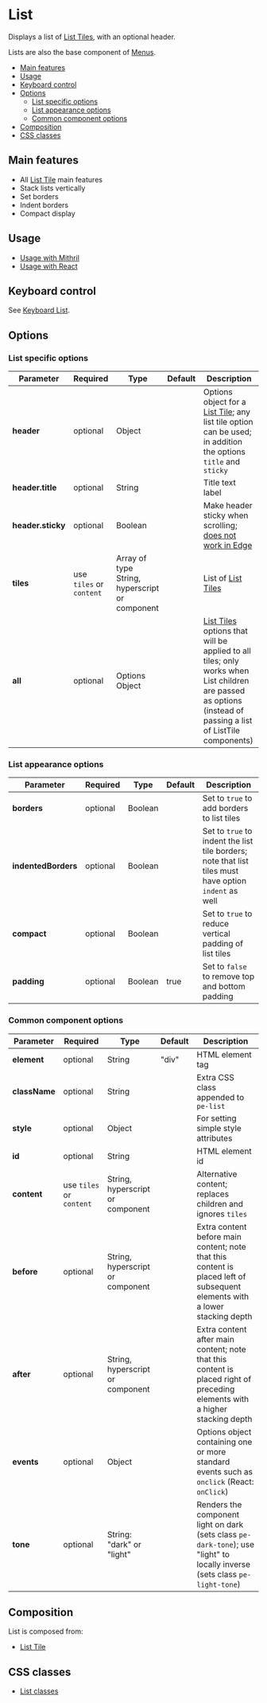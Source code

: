 # List

Displays a list of [List Tiles](list-tile.md), with an optional header.

Lists are also the base component of [Menus](menu.md).

<!-- MarkdownTOC autolink="true" autoanchor="true" bracket="round" -->

- [Main features](#main-features)
- [Usage](#usage)
- [Keyboard control](#keyboard-control)
- [Options](#options)
  - [List specific options](#list-specific-options)
  - [List appearance options](#list-appearance-options)
  - [Common component options](#common-component-options)
- [Composition](#composition)
- [CSS classes](#css-classes)

<!-- /MarkdownTOC -->

<a name="main-features"></a>
## Main features

* All [List Tile](list-tile.md) main features
* Stack lists vertically
* Set borders
* Indent borders
* Compact display


<a name="usage"></a>
## Usage

* [Usage with Mithril](mithril/keyboard-list.md)
* [Usage with React](react/keyboard-list.md)


<a name="keyboard-control"></a>
## Keyboard control

See [Keyboard List](keyboard-list.md).


<a name="options"></a>
## Options

<a name="list-specific-options"></a>
### List specific options

| **Parameter**     |  **Required** | **Type** | **Default** | **Description** |
| ----------------- | -------------- | -------- | ----------- | --------------- |
| **header**        | optional | Object | | Options object for a [List Tile](list-tile.md); any list tile option can be used; in addition the options `title` and `sticky` |
| **header.title**  | optional | String | | Title text label |
| **header.sticky** | optional | Boolean | | Make header sticky when scrolling; [does not work in Edge](http://caniuse.com/#feat=css-sticky) |
| **tiles**         | use `tiles` or `content` | Array of type String, hyperscript or component | | List of [List Tiles](list-tile.md) |
| **all**  | optional       | Options Object | | [List Tiles](list-tile.md) options that will be applied to all tiles; only works when List children are passed as options (instead of passing a list of ListTile components) |

<a name="list-appearance-options"></a>
### List appearance options

| **Parameter**       |  **Required** | **Type** | **Default** | **Description** |
| ------------------- | -------------- | -------- | ----------- | --------------- |
| **borders**         | optional | Boolean | | Set to `true` to add borders to list tiles |
| **indentedBorders** | optional | Boolean | | Set to `true` to indent the list tile borders; note that list tiles must have option `indent` as well       |
| **compact**         | optional | Boolean | | Set to `true` to reduce vertical padding of list tiles |
| **padding**         | optional | Boolean | true | Set to `false` to remove top and bottom padding |


<a name="common-component-options"></a>
### Common component options

| **Parameter** |  **Required** | **Type** | **Default** | **Description** |
| ------------- | -------------- | -------- | ----------- | --------------- |
| **element**   | optional | String | "div" | HTML element tag |
| **className** | optional | String |  | Extra CSS class appended to `pe-list` |
| **style**     | optional | Object |       | For setting simple style attributes |
| **id** | optional | String | | HTML element id |
| **content** | use `tiles` or `content` | String, hyperscript or component | | Alternative content; replaces children and ignores `tiles` |
| **before** | optional | String, hyperscript or component | | Extra content before main content; note that this content is placed left of subsequent elements with a lower stacking depth |
| **after** | optional | String, hyperscript or component | | Extra content after main content; note that this content is placed right of preceding elements with a higher stacking depth |
| **events** | optional | Object | | Options object containing one or more standard events such as `onclick` (React: `onClick`) |
| **tone**      | optional       | String: "dark" or "light" |  | Renders the component light on dark (sets class `pe-dark-tone`); use "light" to locally inverse (sets class `pe-light-tone`) |


<a name="composition"></a>
## Composition

List is composed from:

* [List Tile](list-tile.md)


<a name="css-classes"></a>
## CSS classes

* [List classes](../../packages/polythene-css-classes/list.js)

